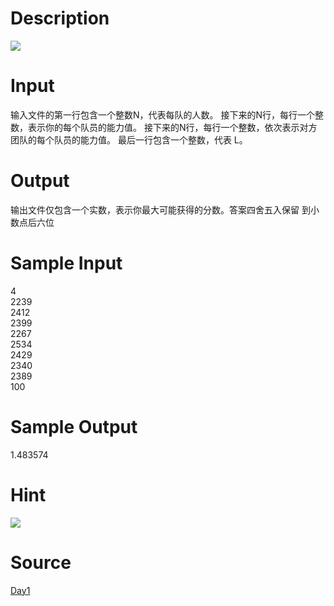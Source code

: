 
# Description

<div class="content"><img border="0" src="/source/bzoj/1872/img/aHR0cHM6Ly9seWRzeS5jb20vSnVkZ2VPbmxpbmUvaW1hZ2VzLzE4NzJfMS5qcGc=.jpg"/> </div>

# Input

<div class="content">输入文件的第一行包含一个整数N，代表每队的人数。 
接下来的N行，每行一个整数，表示你的每个队员的能力值。 
接下来的N行，每行一个整数，依次表示对方团队的每个队员的能力值。 
最后一行包含一个整数，代表 L。 
 
 </div>

# Output

<div class="content">输出文件仅包含一个实数，表示你最大可能获得的分数。答案四舍五入保留
到小数点后六位 </div>

# Sample Input

<div class="content"><span class="sampledata">4 <br/>
2239 <br/>
2412 <br/>
2399 <br/>
2267 <br/>
2534 <br/>
2429 <br/>
2340 <br/>
2389 <br/>
100 <br/>
 </span></div>

# Sample Output

<div class="content"><span class="sampledata">1.483574 <br/>
 </span></div>

# Hint

<div class="content"><p><img border="0" src="/source/bzoj/1872/img/aHR0cHM6Ly9seWRzeS5jb20vSnVkZ2VPbmxpbmUvaW1hZ2VzLzE4NzJfMi5qcGc=.jpg"/> </p></div>

# Source

<div class="content"><p><a href="problemset.php?search=Day1">Day1</a></p></div>

